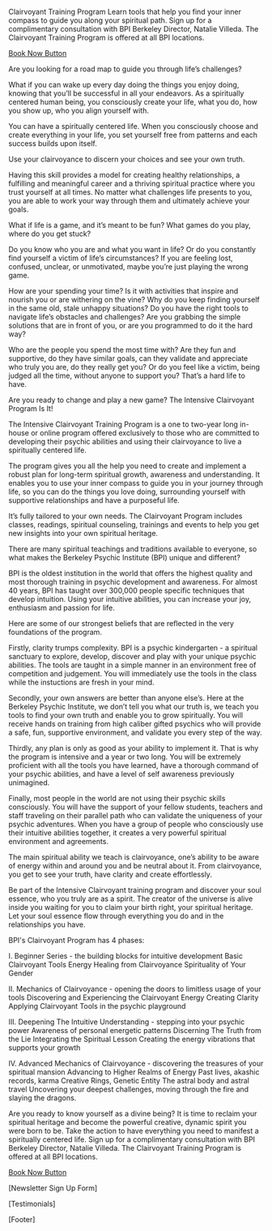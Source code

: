 Clairvoyant Training Program
Learn tools that help you find your inner compass to guide you along your spiritual path.
Sign up for a complimentary consultation with BPI Berkeley Director, Natalie Villeda. The Clairvoyant Training Program is offered at all BPI locations.

[Book Now Button](http://www.genbook.com/bookings/slot/reservation/30025288/980135456?bookingContactId=158384441)


Are you looking for a road map to guide you through life’s challenges?

What if you can wake up every day doing the things you enjoy doing, knowing that you’ll be successful in all your endeavors. As a spiritually centered human being, you consciously create your life, what you do, how you show up, who you align yourself with.

You can have a spiritually centered life. When you consciously choose and create everything in your life, you set yourself free from patterns and each success builds upon itself.

Use your clairvoyance to discern your choices and see your own truth.

Having this skill provides a model for creating healthy relationships, a fulfilling and meaningful career and a thriving spiritual practice where you trust yourself at all times. No matter what challenges life presents to you, you are able to work your way through them and ultimately achieve your goals.

What if life is a game, and it’s meant to be fun? What games do you play, where do you get stuck?

Do you know who you are and what you want in life? Or do you constantly find yourself a victim of life’s circumstances? If you are feeling lost, confused, unclear, or unmotivated, maybe you’re just playing the wrong game.

How are your spending your time? Is it with activities that inspire and nourish you or are withering on the vine? Why do you keep finding yourself in the same old, stale unhappy situations? Do you have the right tools to navigate life’s obstacles and challenges? Are you grabbing the simple solutions that are in front of you, or are you programmed to do it the hard way?

Who are the people you spend the most time with? Are they fun and supportive, do they have similar goals, can they validate and appreciate who truly you are, do they really get you? Or do you feel like a victim, being judged all the time, without anyone to support you? That’s a hard life to have.

Are you ready to change and play a new game? The Intensive Clairvoyant Program Is It!

The Intensive Clairvoyant Training Program is a one to two-year long in-house or online program offered exclusively to those who are committed to developing their psychic abilities and using their clairvoyance to live a spiritually centered life.

The program gives you all the help you need to create and implement a robust plan for long-term spiritual growth, awareness and understanding. It enables you to use your inner compass to guide you in your journey through life, so you can do the things you love doing, surrounding yourself with supportive relationships and have a purposeful life.

It’s fully tailored to your own needs. The Clairvoyant Program includes classes, readings, spiritual counseling, trainings and events to help you get new insights into your own spiritual heritage.

There are many spiritual teachings and traditions available to everyone, so what makes the Berkeley Psychic Institute (BPI) unique and different?

BPI is the oldest institution in the world that offers the highest quality and most thorough training in psychic development and awareness. For almost 40 years, BPI has taught over 300,000 people specific techniques that develop intuition. Using your intuitive abilities, you can increase your joy, enthusiasm and passion for life.

Here are some of our strongest beliefs that are reflected in the very foundations of the program.

Firstly, clarity trumps complexity.
BPI is a psychic kindergarten - a spiritual sanctuary to explore, develop, discover and play with your unique psychic abilities. The tools are taught in a simple manner in an environment free of competition and judgement. You will immediately use the tools in the class while the instuctions are fresh in your mind.

Secondly, your own answers are better than anyone else’s.
Here at the Berkeley Psychic Institute, we don’t tell you what our truth is, we teach you tools to find your own truth and enable you to grow spiritually. You will receive hands on training from high caliber gifted psychics who will provide a safe, fun, supportive environment, and validate you every step of the way.

Thirdly, any plan is only as good as your ability to implement it.
That is why the program is intensive and a year or two long. You will be extremely proficient with all the tools you have learned, have a thorough command of your psychic abilities, and have a level of self awareness previously unimagined.

Finally, most people in the world are not using their psychic skills consciously.
You will have the support of your fellow students, teachers and staff traveling on their parallel path who can validate the uniqueness of your psychic adventures. When you have a group of people who consciously use their intuitive abilities together, it creates a very powerful spiritual environment and agreements.

The main spiritual ability we teach is clairvoyance, one’s ability to be aware of energy within and around you and be neutral about it. From clairvoyance, you get to see your truth, have clarity and create effortlessly.

Be part of the Intensive Clairvoyant training program and discover your soul essence, who you truly are as a spirit. The creator of the universe is alive inside you waiting for you to claim your birth right, your spiritual heritage. Let your soul essence flow through everything you do and in the relationships you have.

BPI's Clairvoyant Program has 4 phases:

I. Beginner Series - the building blocks for intuitive development
Basic Clairvoyant Tools
Energy Healing from Clairvoyance
Spirituality of Your Gender

II. Mechanics of Clairvoyance - opening the doors to limitless usage of your tools
Discovering and Experiencing the Clairvoyant Energy
Creating Clarity
Applying Clairvoyant Tools in the psychic playground

III. Deepening The Intuitive Understanding - stepping into your psychic power
Awareness of personal energetic patterns
Discerning The Truth from the Lie
Integrating the Spiritual Lesson
Creating the energy vibrations that supports your growth

IV. Advanced Mechanics of Clairvoyance - discovering the treasures of your spiritual mansion
Advancing to Higher Realms of Energy
Past lives, akashic records, karma
Creative Rings, Genetic Entity
The astral body and astral travel
Uncovering your deepest challenges, moving through the fire and slaying the dragons.

Are you ready to know yourself as a divine being? It is time to reclaim your spiritual heritage and become the powerful creative, dynamic spirit you were born to be. Take the action to have everything you need to manifest a spiritually centered life.
Sign up for a complimentary consultation with BPI Berkeley Director, Natalie Villeda. The Clairvoyant Training Program is offered at all BPI locations.

[Book Now Button](http://www.genbook.com/bookings/slot/reservation/30025288/980135456?bookingContactId=158384441)

[Newsletter Sign Up Form]

[Testimonials]

[Footer]